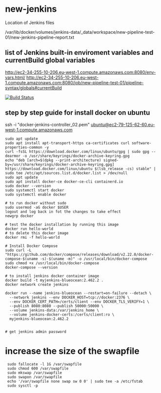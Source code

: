 # new-jenkins

Location of Jenkins files

/var/lib/docker/volumes/jenkins-data/_data/workspace/new-pipeline-test-01/new-jenkins-pipeline-report.txt

## list of Jenkins built-in enviroment variables and currentBuild global variables
http://ec2-34-255-10-206.eu-west-1.compute.amazonaws.com:8080/env-vars.html/ 
http://ec2-34-255-10-206.eu-west-1.compute.amazonaws.com:8080/job/new-pipeline-test-01/pipeline-syntax/globals#currentBuild


[![Build Status](http://ec2-34-244-30-52.eu-west-1.compute.amazonaws.com:8080/buildStatus/icon?job=new-pipeline-test-01)](http://ec2-3-255-233-100.eu-west-1.compute.amazonaws.com:8080/job/new-pipeline-test-01/) 
## step by step guide for install docker on ubuntu

ssh -i "docker-jenkins-controller_02.pem" ubuntu@ec2-79-125-62-60.eu-west-1.compute.amazonaws.com


```
sudo apt update
sudo apt install apt-transport-https ca-certificates curl software-properties-common -y
curl -fsSL https://download.docker.com/linux/ubuntu/gpg | sudo gpg --dearmor -o /usr/share/keyrings/docker-archive-keyring.gpg
echo "deb [arch=$(dpkg --print-architecture) signed-by=/usr/share/keyrings/docker-archive-keyring.gpg] https://download.docker.com/linux/ubuntu $(lsb_release -cs) stable" | sudo tee /etc/apt/sources.list.d/docker.list > /dev/null
sudo apt update
sudo apt install docker-ce docker-ce-cli containerd.io
sudo docker --version
sudo systemctl start docker
sudo systemctl enable docker

# to run docker without sudo
sudo usermod -aG docker $USER
logout and log back in fot the changes to take effect
newgrp docker

# test the docker installation by running this image
docker run hello-world
# to delete this docker image
docker rmi -f hello-world

# Install Docker Compose
sudo curl -L "https://github.com/docker/compose/releases/download/v2.22.0/docker-compose-$(uname -s)-$(uname -m)" -o /usr/local/bin/docker-compose
sudo chmod +x /usr/local/bin/docker-compose
docker-compose --version

# to install jenkins docker container image
docker build -t myjenkins-blueocean:2.462.2 .
docker network create jenkins

docker run --name jenkins-blueocean --restart=on-failure --detach \
  --network jenkins --env DOCKER_HOST=tcp://docker:2376 \
  --env DOCKER_CERT_PATH=/certs/client --env DOCKER_TLS_VERIFY=1 \
  --publish 8080:8080 --publish 50000:50000 \
  --volume jenkins-data:/var/jenkins_home \
  --volume jenkins-docker-certs:/certs/client:ro \
  myjenkins-blueocean:2.462.2


# get jenkins admin password 

```
# increase the size of the swapfile
```
 sudo fallocate -l 1G /var/swapfile
 sudo chmod 600 /var/swapfile
 sudo mkswap /var/swapfile
 sudo swapon /var/swapfile
 echo '/var/swapfile none swap sw 0 0' | sudo tee -a /etc/fstab
 sudo sysctl -p
```
